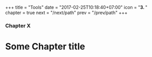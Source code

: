 +++
title = "Tools"
date = "2017-02-25T10:18:40+07:00"
icon = "<b>3. </b>"
chapter = true
next = "/next/path"
prev = "/prev/path"
+++

### Chapter X

# Some Chapter title

